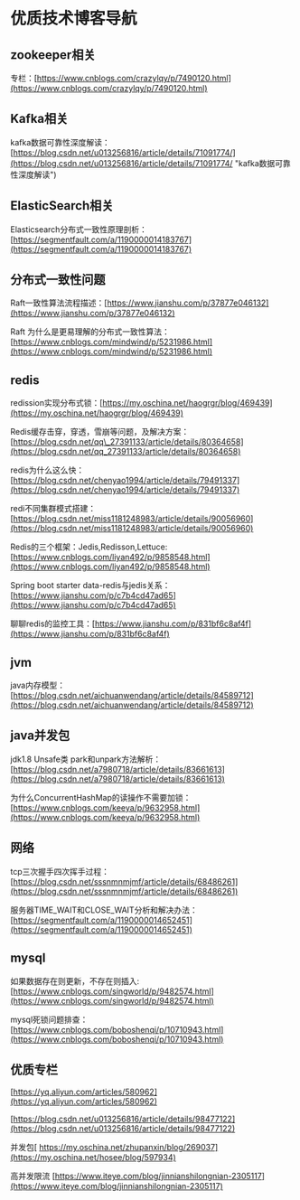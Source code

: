 # 优质技术博客导航

## zookeeper相关

专栏：[https://www.cnblogs.com/crazylqy/p/7490120.html](https://www.cnblogs.com/crazylqy/p/7490120.html)

## Kafka相关

kafka数据可靠性深度解读：[https://blog.csdn.net/u013256816/article/details/71091774/](https://blog.csdn.net/u013256816/article/details/71091774/ "kafka数据可靠性深度解读")

## ElasticSearch相关

Elasticsearch分布式一致性原理剖析：[https://segmentfault.com/a/1190000014183767](https://segmentfault.com/a/1190000014183767)

## 分布式一致性问题

Raft一致性算法流程描述：[https://www.jianshu.com/p/37877e046132](https://www.jianshu.com/p/37877e046132)

Raft 为什么是更易理解的分布式一致性算法：[https://www.cnblogs.com/mindwind/p/5231986.html](https://www.cnblogs.com/mindwind/p/5231986.html)

## redis

redission实现分布式锁：[https://my.oschina.net/haogrgr/blog/469439](https://my.oschina.net/haogrgr/blog/469439)

Redis缓存击穿，穿透，雪崩等问题，及解决方案：[https://blog.csdn.net/qq\_27391133/article/details/80364658](https://blog.csdn.net/qq_27391133/article/details/80364658)

redis为什么这么快：[https://blog.csdn.net/chenyao1994/article/details/79491337](https://blog.csdn.net/chenyao1994/article/details/79491337)

redi不同集群模式搭建：[https://blog.csdn.net/miss1181248983/article/details/90056960](https://blog.csdn.net/miss1181248983/article/details/90056960)

Redis的三个框架：Jedis,Redisson,Lettuce:[https://www.cnblogs.com/liyan492/p/9858548.html](https://www.cnblogs.com/liyan492/p/9858548.html)

Spring boot starter data-redis与jedis关系：[https://www.jianshu.com/p/c7b4cd47ad65](https://www.jianshu.com/p/c7b4cd47ad65)

聊聊redis的监控工具：[https://www.jianshu.com/p/831bf6c8af4f](https://www.jianshu.com/p/831bf6c8af4f)

## jvm

java内存模型：[https://blog.csdn.net/aichuanwendang/article/details/84589712](https://blog.csdn.net/aichuanwendang/article/details/84589712)

## java并发包

jdk1.8 Unsafe类 park和unpark方法解析：[https://blog.csdn.net/a7980718/article/details/83661613](https://blog.csdn.net/a7980718/article/details/83661613)

为什么ConcurrentHashMap的读操作不需要加锁：[https://www.cnblogs.com/keeya/p/9632958.html](https://www.cnblogs.com/keeya/p/9632958.html)

## 网络

tcp三次握手四次挥手过程：[https://blog.csdn.net/sssnmnmjmf/article/details/68486261](https://blog.csdn.net/sssnmnmjmf/article/details/68486261)

服务器TIME\_WAIT和CLOSE\_WAIT分析和解决办法：[https://segmentfault.com/a/1190000014652451](https://segmentfault.com/a/1190000014652451)

## mysql

如果数据存在则更新，不存在则插入:[https://www.cnblogs.com/singworld/p/9482574.html](https://www.cnblogs.com/singworld/p/9482574.html)

mysql死锁问题排查：[https://www.cnblogs.com/boboshenqi/p/10710943.html](https://www.cnblogs.com/boboshenqi/p/10710943.html)

## 优质专栏

[https://yq.aliyun.com/articles/580962](https://yq.aliyun.com/articles/580962)

[https://blog.csdn.net/u013256816/article/details/98477122](https://blog.csdn.net/u013256816/article/details/98477122)

并发包[ https://my.oschina.net/zhupanxin/blog/269037](https://my.oschina.net/hosee/blog/597934)

高并发限流 [https://www.iteye.com/blog/jinnianshilongnian-2305117](https://www.iteye.com/blog/jinnianshilongnian-2305117)

